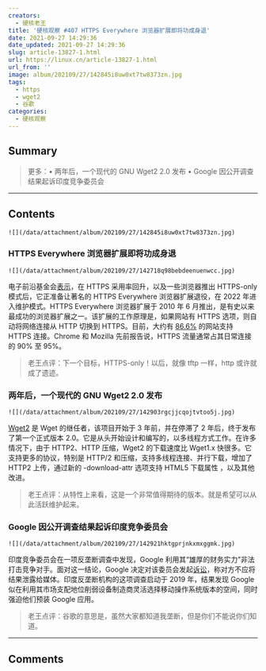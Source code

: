 ```yaml
---
creators:
  - 硬核老王
title: '硬核观察 #407 HTTPS Everywhere 浏览器扩展即将功成身退'
date: 2021-09-27 14:29:36
date_updated: 2021-09-27 14:29:36
slug: article-13827-1.html
url: https://linux.cn/article-13827-1.html
url_from: ''
image: album/202109/27/142845i8uw0xt7tw8373zn.jpg
tags:
  - https
  - wget2
  - 谷歌
categories:
  - 硬核观察
---
```


## Summary

> 更多：• 两年后，一个现代的 GNU Wget2 2.0 发布 • Google 因公开调查结果起诉印度竞争委员会

***

<!-- more -->

## Contents

`![](/data/attachment/album/202109/27/142845i8uw0xt7tw8373zn.jpg)`

### HTTPS Everywhere 浏览器扩展即将功成身退

`![](/data/attachment/album/202109/27/142718q98bebdeenuenwcc.jpg)`

电子前沿基金会[表示](https://www.eff.org/deeplinks/2021/09/https-actually-everywhere)，在 HTTPS 采用率回升，以及一些浏览器推出 HTTPS-only 模式后，它正准备让著名的 HTTPS Everywhere 浏览器扩展退役，在 2022 年进入维护模式。HTTPS Everywhere 浏览器扩展于 2010 年 6 月推出，是有史以来最成功的浏览器扩展之一。该扩展的工作原理是，如果网站有 HTTPS 选项，则自动将网络连接从 HTTP 切换到 HTTPS。目前，大约有 [86.6%](https://w3techs.com/technologies/history_overview/ssl_certificate/all/y) 的网站支持 HTTPS 连接。Chrome 和 Mozilla 先前报告说，HTTPS 流量通常占其日常连接的 90% 至 95%。

> 
> 老王点评：下一个目标，HTTPS-only！以后，就像 tftp 一样，http 或许就成了遗迹。
> 
> 
> 

### 两年后，一个现代的 GNU Wget2 2.0 发布

`![](/data/attachment/album/202109/27/142903rgcjjcqojtvtoo5j.jpg)`

[Wget2](https://gitlab.com/gnuwget/wget2) 是 Wget 的继任者，该项目开始于 3 年前，并在停滞了 2 年后，终于发布了第一个正式版本 2.0。它是从头开始设计和编写的，以多线程方式工作。在许多情况下，由于 HTTP2、HTTP 压缩，Wget2 的下载速度比 Wget1.x 快很多。它支持更多的协议，特别是 HTTP/2 和压缩，支持多线程连接、并行下载，增加了 HTTP2 上传，通过新的 -download-attr 选项支持 HTML5 下载属性 ，以及其他改进。

> 
> 老王点评：从特性上来看，这是一个非常值得期待的版本。就是希望可以从此活跃维护起来。
> 
> 
> 

### Google 因公开调查结果起诉印度竞争委员会

`![](/data/attachment/album/202109/27/142921hktgprjnkxmxggmk.jpg)`

印度竞争委员会在一项反垄断调查中发现，Google 利用其“雄厚的财务实力”非法打击竞争对手。面对这一结论，Google 决定对该委员会发起[诉讼](https://techcrunch.com/2021/09/23/google-files-writ-with-indian-court-against-local-watchdog-following-report-leak/)，称对方不应将结果泄露给媒体。印度反垄断机构的这项调查启动于 2019 年，结果发现 Google 似在利用其市场支配地位削弱设备制造商灵活选择移动操作系统版本的空间，同时强迫他们预装 Google 应用。

> 
> 老王点评：谷歌的意思是，虽然大家都知道我垄断，但是你们不能说你们知道。
> 
> 
>

***

## Comments
